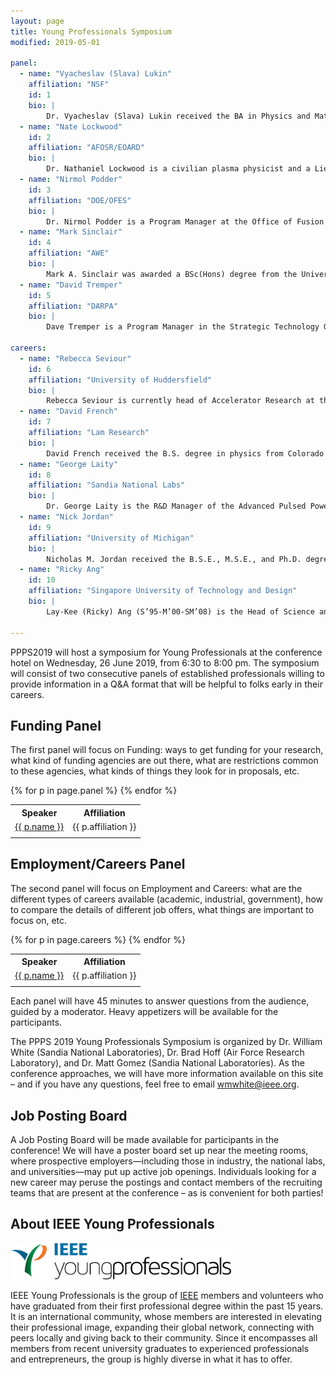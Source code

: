```yaml
---
layout: page
title: Young Professionals Symposium
modified: 2019-05-01

panel:
  - name: "Vyacheslav (Slava) Lukin"
    affiliation: "NSF"
    id: 1
    bio: |
        Dr. Vyacheslav (Slava) Lukin received the BA in Physics and Mathematics from Swarthmore College and PhD in Astrophysical Sciences from Princeton University. His PhD studies, split between Princeton Univ. and Los Alamos Nat'l Lab, were supported by graduate fellowships administered by the National Science Foundation and the ORISE Fusion Energy Sciences program. Dr. Lukin completed a postdoctoral fellowship at the Univ. of Washington in 2009, when he joined the staff of the US Naval Research Laboratory, Space Sciences Division. Dr. Lukin is the lead developer of the HiFi open source multi‐fluid modeling framework with users around the world and published applications to laboratory, space, and solar plasmas.  Since late 2014, Dr. Lukin is a Program Director for the Plasma Physics program in the NSF Division of Physics with lead responsibility for the NSF/DOE Partnership in Basic Plasma Science and Engineering. 
  - name: "Nate Lockwood"
    id: 2
    affiliation: "AFOSR/EOARD"
    bio: | 
        Dr. Nathaniel Lockwood is a civilian plasma physicist and a Lieutenant Colonel in the United States Air Force Reserve with more than 23 years of experience in leading, developing, managing, and simulating defense related technologies.  Dr. Lockwood received his B.S. in Space Physics at the US Air Force Academy and his General Engineering Physics M.S. and PhD at the Air Force Institute of Technology.  As a civilian, Dr. Lockwood is the Directed Energy International Program Officer with the Air Force Office of Scientific Research International Office. As a military member, Lt Col Lockwood is the Joint Technology Manager and Directed Energy specialist for the Director of Defense Research and Engineering, Undersecretary of Defense for Research and Engineering.  His expertise includes plasma physics and modeling, radiation transport and effects, plasma and gas laser chemical kinetics, electronic warfare, High Power Microwave (HPM) devices and field emission cathodes and electron guns.  He has developed and implemented several directed energy systems and developed multiple particle and plasma physics simulations.  He has performed numerous theoretical and experimental studies of plasmas, plasma-material interactions, HPM and laser systems, terahertz source components, and electronic warfare systems.
  - name: "Nirmol Podder"
    id: 3
    affiliation: "DOE/OFES"
    bio: |
        Dr. Nirmol Podder is a Program Manager at the Office of Fusion Energy Sciences, Office of Science, DOE. He has been at DOE for the last 10 years. Currently, he manages the FES General Plasma Science portfolio which includes basic and low temperature plasmas, and coordinates the FES part of the Office of Science Early Career Research Program. He has managed the review of a variety of FES funding opportunity announcements, including opportunities for postdoctoral researchers and students.
  - name: "Mark Sinclair"
    id: 4
    affiliation: "AWE"
    bio: | 
        Mark A. Sinclair was awarded a BSc(Hons) degree from the University of Manchester in England and an MSc in Laser Engineering and Pulsed Power Technology from the University of Strathclyde, Scotland. He then joined the Pulsed Power Group at the Atomic Weapons Establishment (AWE), the last to join whilst Charlie Martin was still active in the field. At AWE he started work on the E Minor machine and progressed to be the lead scientist on Mogul E which became AWE’s most powerful flash x-ray machine for Hydrodynamic radiography. He then progressed to build up a broad understanding of AWE’s full suite of Pulsed Power machines, examining and refining their design and operation and archiving and analysing past performance data. He also participated in AWE’s early investigations in Laser Driven X-Ray sources at the Rutherford Appleton Laboratories. He progressed to become the Team Leader for Pulsed Power at AWE, managing a group of 14 scientists and engineers and took on the budget responsibilities for Pulsed Power capability development. These responsibilities led to the development of closer links and collaborations with other companies and government organisations within Europe and the USA. Currently, he is leading efforts on AWE’s next generation x-ray capabilities to support its core programme. These capabilities are being jointly developed with CEA in France for the mutual benefit of both countries. In 2017 he also chaired the 21st IEEE Pulsed Power Conference in Brighton, the first time this conference has been held outside the USA.
  - name: "David Tremper"
    id: 5
    affiliation: "DARPA"
    bio: |
        Dave Tremper is a Program Manager in the Strategic Technology Office (STO) at DARPA.  He currently leads technology development in Electronic Warfare (EW), Counter-Intelligence and Surveillance (C-ISR) and Positioning, Navigation and Timekeeping (PNT).  Prior to joining DARPA, Mr. Tremper served nine years as a program manager in EW at the Office of Naval Research (ONR) where he managed applied research programs in the areas of EW and C-ISR. During his time with ONR he led the development and successful transition of new technologies into surface, submarine, air and ground platforms for anti-ship missile defense (ASMD), C-ISR, suppression of enemy air defense (SEAD), counter-improvised explosive device (C-IED) and platform protection operations. While at ONR Mr. Tremper received numerous awards including both the Department of the Navy Meritorious and Superior Civilian Service Awards, the ONR Future Naval Capability (FNC) Program Manager of the Year Award and the North Atlantic Treaty Organization (NATO) Scientific Achievement Award.  In addition to his position at DARPA, he currently serves as an Office of the Secretary of Defense (OSD) appointed member-at-large for EW to the NATO Science and Technology Organization (STO).

careers:
  - name: "Rebecca Seviour"
    id: 6
    affiliation: "University of Huddersfield"
    bio: | 
        Rebecca Seviour is currently head of Accelerator Research at the University of Huddersfield (UK). Prior to joining Huddersfield, she was the Lise Meitner Professor at Lund University (Sweden), with a joint position at the European Spallation Source. Rebecca’s current research interests are in RF for particle accelerators and the use of metamaterials for high-power applications, with a focus towards novel high-power RF oscillators and amplifiers in the GHz regime. Rebecca has had a varied research career spanning physics, engineering and computing; from using numerical scattering techniques and analytical Green’s function techniques for the study of phase-coherent transport in hybrid mesoscopic structures, to the study of neo-classical tearing modes in Tokamak plasmas; from developing software for face/behaviour image recognition systems, to developing software routines to identify stars, clouds, and aurora in CCD images; from developing theory and numerical modelling tools for studying and predicting multipactor discharges in vacuum electronics, to examining the use of photonic band gap structures for the development of tabletop particle accelerators.
  - name: "David French"
    id: 7
    affiliation: "Lam Research"
    bio: | 
        David French received the B.S. degree in physics from Colorado State University, Fort Collins, CO, USA, in 2006, and the M.S. and Ph.D. degrees in nuclear science from the University of Michigan, Ann Arbor, MI, USA, in 2008 and 2011, respectively. In 2011, David joined the Air Force Research Laboratory Directed Energy Directorate in Albuquerque NM. At AFRL his focus was on a variety of high power electromagnetic technologies including compact pulsed power, relativistic beam driven microwave devices, nonlinear transmission lines, RF and laser generated plasmas, and RF effects on electronic systems. In 2015, David joined Lam Research Corporation in the Deposition Product Group in Tualatin OR. David is responsible for RF systems and RF power delivery to plasmas used in commercial PECVD applications including all aspects of development and support for RF generation, distribution, matching, delivery, and measurements. 
  - name: "George Laity"
    id: 8
    affiliation: "Sandia National Labs"
    bio: | 
        Dr. George Laity is the R&D Manager of the Advanced Pulsed Power Capabilities Group at Sandia National Laboratories, which is responsible for developing innovative plasma diagnostics, pulsed power codes, and power flow / current coupling research supporting next-generation pulsed power accelerator design.  He has contributed to a variety of technical topics including: pulsed power accelerator technology, high energy density physics, vacuum insulator flashover, high power electromagnetics, vacuum arc ion sources, plasma code development, and optical/plasma diagnostics.  He is a member of the IEEE and APS, and was elected to the AdCom of the IEEE Dielectrics and Electrical Insulation Society in 2018.  He was General Conference Chair of the 2018 IEEE International Power Modulator and High Voltage Conference, and serves on the technical program committees of several international conferences.  He received the B.S. degree in Physics, and the M.S./Ph.D. degrees in Electrical Engineering from Texas Tech University in 2008, 2010, and 2013 respectively.
  - name: "Nick Jordan"
    id: 9
    affiliation: "University of Michigan"
    bio: | 
        Nicholas M. Jordan received the B.S.E., M.S.E., and Ph.D. degrees in nuclear engineering from the University of Michigan (UM), Ann Arbor, MI, USA, in 2002, 2004, and 2008, respectively.  He was with Cybernet Systems for 5 years, where he was involved in the development of microwave vehicle stopping technology, before returning to UM as an Assistant Research Scientist with the Plasma, Pulsed Power, and Microwave Laboratory in 2013. His current research interests include high-power microwave devices, pulsed power, laser ablation, Z-pinch physics, and plasma discharges.
  - name: "Ricky Ang"
    id: 10
    affiliation: "Singapore University of Technology and Design"
    bio: | 
        Lay-Kee (Ricky) Ang (S’95-M’00-SM’08) is the Head of Science and Mathematics at the Singapore University of Technology and Design (SUTD) and the Ng Teng Fong Chair professor for SUTD-Zhejiang University Innovation, Design, and Entrepreneurship Alliance (IDEA). He received his B.S. degree from the National Tsing Hua University, Taiwan, R.O.C. in 1994, and the M.S. degree and the Ph.D. degree in plasma physics from the Department of Nuclear Engineering and Radiological Science, University of Michigan, Ann Arbor in 1996 and 1999 respectively. From 1999 to 2001, he was a Los Alamos National Laboratory (LANL) director funded postdoctoral fellow in the Applied Physics Division. Before joining SUTD, he was a tenured Associate Professor in the School of Electrical and Electronic Engineering at the Nanyang Technological University, Singapore.  His research interest is in the development of theoretical scaling laws and models in the interaction of Electron, Photon, Plasmonic and Plasma on various projects funded by Singapore (MOE, A*STAR) and USA (AOFSR-AOARD and ONR-Global). He became one of the IEEE NPSS Distinguished Lecturers in 2018. He was also supported by the AFOSR-AOARD Window of Science program (2007, 2012, 2015, 2018) and ONR Global visiting scientist program (2009, 2017) to present many technical seminars in USA institutions. He was also the founding chair of the IEEE NPSS Singapore chapter in 2013-2014.

---
```


PPPS2019 will host a symposium for Young Professionals at the conference hotel on Wednesday, 26 June 2019, from 6:30 to 8:00 pm.  The symposium will consist of two consecutive panels of established professionals willing to provide information in a Q&A format that will be helpful to folks early in their careers.

## Funding Panel

The first panel will focus on Funding: ways to get funding for your research, what kind of funding agencies are out there, what are restrictions common to these agencies, what kinds of things they look for in proposals, etc. 

<table>
<tr>
<th> Speaker  </th><th> Affiliation  </th>
</tr>
{% for p in page.panel %}
<tr>
<td> <a href="javascript:onclick=showbio('{{p.id}}')">{{ p.name }}</a> </td><td> {{ p.affiliation }} </td>
</tr>
<tr>
<td colspan="2">
<div id="{{p.id}}" style="display:none;">
{{ p.bio }}
</div>
</td>
</tr>
{% endfor %}
</table>

## Employment/Careers Panel

The second panel will focus on Employment and Careers: what are the different types of careers available (academic, industrial, government), how to compare the details of different job offers, what things are important to focus on, etc.

<table>
<tr>
<th> Speaker  </th><th> Affiliation  </th>
</tr>
{% for p in page.careers %}
<tr>
<td> <a href="javascript:onclick=showbio('{{p.id}}')">{{ p.name }}</a> </td><td> {{ p.affiliation }} </td>
</tr>
<tr>
<td colspan="2">
<div id="{{p.id}}" style="display:none;">
{{ p.bio }}
</div>
</td>
</tr>
{% endfor %}
</table>

Each panel will have 45 minutes to answer questions from the audience, guided by a moderator.  Heavy appetizers will be available for the participants.

The PPPS 2019 Young Professionals Symposium is organized by Dr. William White (Sandia National Laboratories), Dr. Brad Hoff (Air Force Research Laboratory), and Dr. Matt Gomez (Sandia National Laboratories).  As the conference approaches, we will have more information available on this site – and if you have any questions, feel free to email [wmwhite@ieee.org](mailto:wmwhite@ieee.org).

## Job Posting Board

A Job Posting Board will be made available for participants in the conference!  We will have a poster board set up near the meeting rooms, where prospective employers&mdash;including those in industry, the national labs, and universities&mdash;may put up active job openings.  Individuals looking for a new career may peruse the postings and contact members of the recruiting teams that are present at the conference &ndash; as is convenient for both parties!

## About IEEE Young Professionals

<img src="/images/YP.png" alt="IEEE Young Professionals" style="width:70%;margin-right:1em;vertical-align:center;">

IEEE Young Professionals is the group of [IEEE](http://www.ieee.org/) members and volunteers who have graduated from their first professional degree within the past 15 years. It is an international community, whose members are interested in elevating their professional image, expanding their global network, connecting with peers locally and giving back to their community. Since it encompasses all members from recent university graduates to experienced professionals and entrepreneurs, the group is highly diverse in what it has to offer. 



<script>
// function to open up the bio section when clicked
function showbio(id){ 
    if(document.getElementById(id).style.display == 'none'){
        document.getElementById(id).style.display = 'inline';
    }else{
        document.getElementById(id).style.display = 'none'; 
    }
}
</script>

